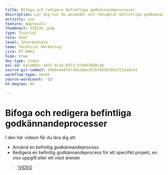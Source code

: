 ```yaml
---
title: Bifoga och redigera befintliga godkännandeprocesser
description: Lär dig hur du använder och redigerar befintliga godkännandeprocesser för projekt, uppgifter eller problem i  [!DNL  Workfront].
activity: use
feature: Approvals
thumbnail: 335226.jpeg
type: Tutorial
role: User
level: Intermediate
team: Technical Marketing
jira: KT-8963
hide: true
doc-type: video
exl-id: 6a1a682c-4437-4c1b-8373-5f4d07bb9c28
source-git-commit: 4568e4e47b719e2dee35357d42674613112a9c43
workflow-type: tm+mt
source-wordcount: '52'
ht-degree: 0%

---
```


# Bifoga och redigera befintliga godkännandeprocesser

I den här videon får du lära dig att:

* Använd en befintlig godkännandeprocess
* Redigera en befintlig godkännandeprocess för ett specifikt projekt, en viss uppgift eller ett visst ärende

>[!VIDEO](https://video.tv.adobe.com/v/335226/?quality=12&learn=on&enablevpops)

<!--
learn more URLS
-->
